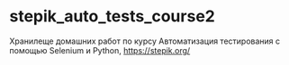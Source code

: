 # stepik_auto_tests_course2
Хранилеще домашних работ по курсу Автоматизация тестирования с помощью Selenium и Python, https://stepik.org/
